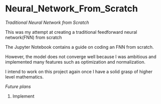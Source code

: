 # Neural_Network_From_Scratch
*Traditional Neural Network from Scratch*

This was my attempt at creating a traditional feedforward neural network(FNN) from scratch 

The Jupyter Notebook contains a guide on coding an FNN from scratch.

However, the model does not converge well because I was ambitious and implemented many features such as optimization and normalization. 

I intend to work on this project again once I have a solid grasp of higher level mathematics.


*Future plans*
1) Implement
